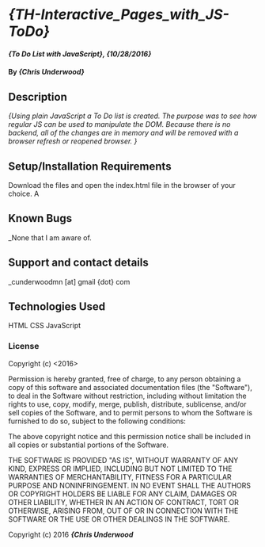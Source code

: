 # _{TH-Interactive_Pages_with_JS-ToDo}_

#### _{To Do List with JavaScript}, {10/28/2016}_

#### By _**{Chris Underwood}**_

## Description

_{Using plain JavaScript a To Do list is created. The purpose was to see how regular JS can be used to manipulate the DOM. Because there is no backend, all of the changes are in memory and will be removed with a browser refresh or reopened browser. }_

## Setup/Installation Requirements

Download the files and open the index.html file in the browser of your choice. A
## Known Bugs

_None that I am aware of.

## Support and contact details

_cunderwoodmn [at] gmail {dot} com

## Technologies Used

HTML CSS JavaScript

### License

Copyright (c) <2016> <Chris Underwood>

Permission is hereby granted, free of charge, to any person obtaining a copy of this software and associated documentation files (the "Software"), to deal in the Software without restriction, including without limitation the rights to use, copy, modify, merge, publish, distribute, sublicense, and/or sell copies of the Software, and to permit persons to whom the Software is furnished to do so, subject to the following conditions:

The above copyright notice and this permission notice shall be included in all copies or substantial portions of the Software.

THE SOFTWARE IS PROVIDED "AS IS", WITHOUT WARRANTY OF ANY KIND, EXPRESS OR IMPLIED, INCLUDING BUT NOT LIMITED TO THE WARRANTIES OF MERCHANTABILITY, FITNESS FOR A PARTICULAR PURPOSE AND NONINFRINGEMENT. IN NO EVENT SHALL THE AUTHORS OR COPYRIGHT HOLDERS BE LIABLE FOR ANY CLAIM, DAMAGES OR OTHER LIABILITY, WHETHER IN AN ACTION OF CONTRACT, TORT OR OTHERWISE, ARISING FROM, OUT OF OR IN CONNECTION WITH THE SOFTWARE OR THE USE OR OTHER DEALINGS IN THE SOFTWARE.

Copyright (c) 2016 **_{Chris Underwood_**
